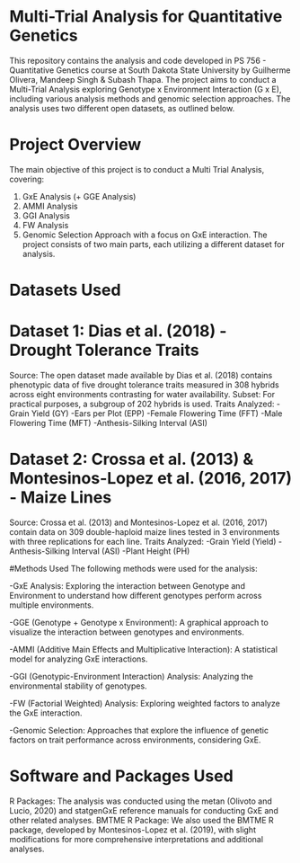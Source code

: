 # Multi-Trial Analysis for Quantitative Genetics
This repository contains the analysis and code developed in PS 756 - Quantitative Genetics course at South Dakota State University by Guilherme Olivera, Mandeep Singh & Subash Thapa. The project aims to conduct a Multi-Trial Analysis exploring Genotype x Environment Interaction (G x E), including various analysis methods and genomic selection approaches. The analysis uses two different open datasets, as outlined below.

# Project Overview
The main objective of this project is to conduct a Multi Trial Analysis, covering:
1. GxE Analysis (+ GGE Analysis)
2. AMMI Analysis
3. GGI Analysis
4. FW Analysis
5. Genomic Selection Approach with a focus on GxE interaction.
The project consists of two main parts, each utilizing a different dataset for analysis.
# Datasets Used
# Dataset 1: Dias et al. (2018) - Drought Tolerance Traits
Source: The open dataset made available by Dias et al. (2018) contains phenotypic data of five drought tolerance traits measured in 308 hybrids across eight environments contrasting for water availability.
Subset: For practical purposes, a subgroup of 202 hybrids is used.
Traits Analyzed:
-Grain Yield (GY)
-Ears per Plot (EPP)
-Female Flowering Time (FFT)
-Male Flowering Time (MFT)
-Anthesis-Silking Interval (ASI)
# Dataset 2: Crossa et al. (2013) & Montesinos-Lopez et al. (2016, 2017) - Maize Lines
Source: Crossa et al. (2013) and Montesinos-Lopez et al. (2016, 2017) contain data on 309 double-haploid maize lines tested in 3 environments with three replications for each line.
Traits Analyzed:
-Grain Yield (Yield)
-Anthesis-Silking Interval (ASI)
-Plant Height (PH)

#Methods Used
The following methods were used for the analysis:

-GxE Analysis: Exploring the interaction between Genotype and Environment to understand how different genotypes perform across multiple environments.

-GGE (Genotype + Genotype x Environment): A graphical approach to visualize the interaction between genotypes and environments.

-AMMI (Additive Main Effects and Multiplicative Interaction): A statistical model for analyzing GxE interactions.

-GGI (Genotypic-Environment Interaction) Analysis: Analyzing the environmental stability of genotypes.

-FW (Factorial Weighted) Analysis: Exploring weighted factors to analyze the GxE interaction.

-Genomic Selection: Approaches that explore the influence of genetic factors on trait performance across environments, considering GxE.
# Software and Packages Used
R Packages: The analysis was conducted using the metan (Olivoto and Lucio, 2020) and statgenGxE reference manuals for conducting GxE and other related analyses.
BMTME R Package: We also used the BMTME R package, developed by Montesinos-Lopez et al. (2019), with slight modifications for more comprehensive interpretations and additional analyses.
